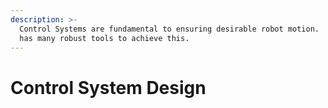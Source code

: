 ```yaml
---
description: >-
  Control Systems are fundamental to ensuring desirable robot motion.  Sunset
  has many robust tools to achieve this.
---
```


# Control System Design

